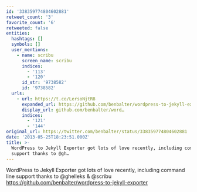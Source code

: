 ```yaml
---
id: '338359774804602881'
retweet_count: '3'
favorite_count: '6'
retweeted: false
entities:
  hashtags: []
  symbols: []
  user_mentions:
    - name: scribu
      screen_name: scribu
      indices:
        - '113'
        - '120'
      id_str: '9738582'
      id: '9738582'
  urls:
    - url: https://t.co/LersoNjtR8
      expanded_url: https://github.com/benbalter/wordpress-to-jekyll-exporter
      display_url: github.com/benbalter/word…
      indices:
        - '121'
        - '144'
original_url: https://twitter.com/benbalter/status/338359774804602881
date: '2013-05-25T18:23:51.000Z'
title: >-
  WordPress to Jekyll Exporter got lots of love recently, including command line
  support thanks to @gh…
---
```


WordPress to Jekyll Exporter got lots of love recently, including command line support thanks to @ghelleks &amp; @scribu https://github.com/benbalter/wordpress-to-jekyll-exporter